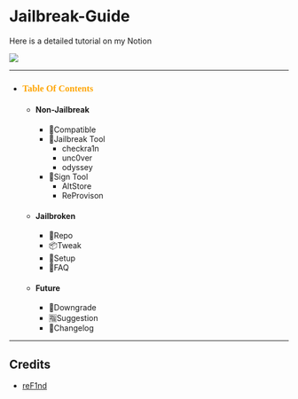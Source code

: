 # Jailbreak-Guide

Here is a detailed tutorial on my Notion

<a href="https://www.notion.so/Jailbreak-Guide-3e7d096f814542a8a6531d58aca8ee05">
  <img src="https://img.shields.io/badge/Notion-Choqee-orange">
</a>

***

- ###  <font color="orange" face="Menlo">Table Of Contents</font>
  - #### Non-Jailbreak
    - 📲Compatible
    - 🔨Jailbreak Tool
      - checkra1n
      - unc0ver
      - odyssey
    - 📝Sign Tool
      - AltStore
      - ReProvison
  - #### Jailbroken
    - 🔗Repo
    - :package:Tweak
    - 🎨Setup
    - 🤔FAQ
  - #### Future
    - 🔽Downgrade
    - 🈯Suggestion
    - 📆Changelog

***

## Credits
  - [reF1nd](https://github.com/reF1nd)